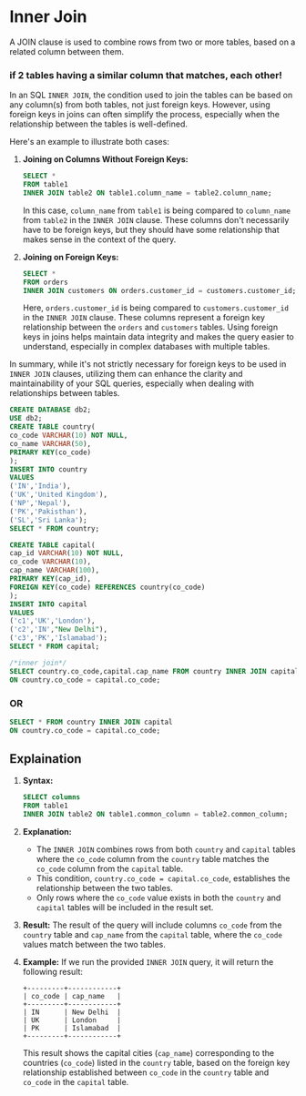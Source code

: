 # Inner Join
A JOIN clause is used to combine rows from two or more tables, based on a related column between them.

### if 2 tables having a similar column that matches, each other!

In an SQL `INNER JOIN`, the condition used to join the tables can be based on any column(s) from both tables, not just foreign keys. However, using foreign keys in joins can often simplify the process, especially when the relationship between the tables is well-defined.

Here's an example to illustrate both cases:

1. **Joining on Columns Without Foreign Keys:**
   ```sql
   SELECT *
   FROM table1
   INNER JOIN table2 ON table1.column_name = table2.column_name;
   ```
   In this case, `column_name` from `table1` is being compared to `column_name` from `table2` in the `INNER JOIN` clause. These columns don't necessarily have to be foreign keys, but they should have some relationship that makes sense in the context of the query.

2. **Joining on Foreign Keys:**
   ```sql
   SELECT *
   FROM orders
   INNER JOIN customers ON orders.customer_id = customers.customer_id;
   ```
   Here, `orders.customer_id` is being compared to `customers.customer_id` in the `INNER JOIN` clause. These columns represent a foreign key relationship between the `orders` and `customers` tables. Using foreign keys in joins helps maintain data integrity and makes the query easier to understand, especially in complex databases with multiple tables.

In summary, while it's not strictly necessary for foreign keys to be used in `INNER JOIN` clauses, utilizing them can enhance the clarity and maintainability of your SQL queries, especially when dealing with relationships between tables.

```sql
CREATE DATABASE db2;
USE db2;
CREATE TABLE country(
co_code VARCHAR(10) NOT NULL,
co_name VARCHAR(50),
PRIMARY KEY(co_code)
);
INSERT INTO country
VALUES
('IN','India'),
('UK','United Kingdom'),
('NP','Nepal'),
('PK','Pakisthan'),
('SL','Sri Lanka');
SELECT * FROM country;

CREATE TABLE capital(
cap_id VARCHAR(10) NOT NULL,
co_code VARCHAR(10),
cap_name VARCHAR(100),
PRIMARY KEY(cap_id),
FOREIGN KEY(co_code) REFERENCES country(co_code)
);
INSERT INTO capital
VALUES
('c1','UK','London'),
('c2','IN',"New Delhi"),
('c3','PK','Islamabad');
SELECT * FROM capital;

/*inner join*/
SELECT country.co_code,capital.cap_name FROM country INNER JOIN capital
ON country.co_code = capital.co_code;
```
### OR
```sql
SELECT * FROM country INNER JOIN capital
ON country.co_code = capital.co_code;
```

## Explaination

1. **Syntax:**
   ```sql
   SELECT columns
   FROM table1
   INNER JOIN table2 ON table1.common_column = table2.common_column;
   ```

2. **Explanation:**
   - The `INNER JOIN` combines rows from both `country` and `capital` tables where the `co_code` column from the `country` table matches the `co_code` column from the `capital` table.
   - This condition, `country.co_code = capital.co_code`, establishes the relationship between the two tables.
   - Only rows where the `co_code` value exists in both the `country` and `capital` tables will be included in the result set.

3. **Result:**
   The result of the query will include columns `co_code` from the `country` table and `cap_name` from the `capital` table, where the `co_code` values match between the two tables.

4. **Example:**
   If we run the provided `INNER JOIN` query, it will return the following result:
   ```
   +---------+------------+
   | co_code | cap_name   |
   +---------+------------+
   | IN      | New Delhi  |
   | UK      | London     |
   | PK      | Islamabad  |
   +---------+------------+
   ```
   This result shows the capital cities (`cap_name`) corresponding to the countries (`co_code`) listed in the `country` table, based on the foreign key relationship established between `co_code` in the `country` table and `co_code` in the `capital` table.
